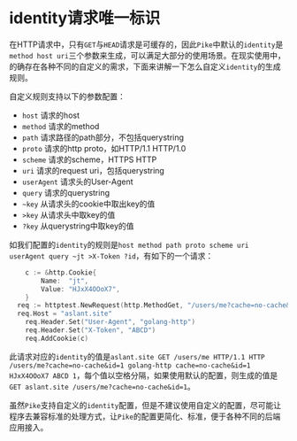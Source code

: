 # identity请求唯一标识

在HTTP请求中，只有`GET`与`HEAD`请求是可缓存的，因此`Pike`中默认的`identity`是`method host uri`三个参数来生成，可以满足大部分的使用场景。在现实使用中，的确存在各种不同的自定义的需求，下面来讲解一下怎么自定义`identity`的生成规则。

自定义规则支持以下的参数配置：

- `host` 请求的host
- `method` 请求的method
- `path` 请求路径的path部分，不包括querystring
- `proto` 请求的http proto，如HTTP/1.1 HTTP/1.0
- `scheme` 请求的scheme，HTTPS HTTP
- `uri` 请求的request uri，包括querystring
- `userAgent` 请求头的User-Agent
- `query` 请求的querystring
- `~key` 从请求头的cookie中取出key的值
- `>key` 从请求头中取key的值
- `?key` 从querystring中取key的值

如我们配置的`identity`的规则是`host method path proto scheme uri userAgent query ~jt >X-Token ?id`，有如下的一个请求：

```go
	c := &http.Cookie{
		Name:  "jt",
		Value: "HJxX4OOoX7",
	}
  req := httptest.NewRequest(http.MethodGet, "/users/me?cache=no-cache&id=1", nil)
  req.Host = "aslant.site"
	req.Header.Set("User-Agent", "golang-http")
	req.Header.Set("X-Token", "ABCD")
	req.AddCookie(c)
```

此请求对应的`identity`的值是`aslant.site GET /users/me HTTP/1.1 HTTP /users/me?cache=no-cache&id=1 golang-http cache=no-cache&id=1 HJxX4OOoX7 ABCD 1`，每个值以空格分隔，如果使用默认的配置，则生成的值是`GET aslant.site /users/me?cache=no-cache&id=1`。

虽然`Pike`支持自定义的`identity`配置，但是不建议使用自定义的配置，尽可能让程序去兼容标准的处理方式，让`Pike`的配置更简化、标准，便于各种不同的后端应用接入。
